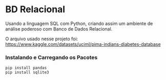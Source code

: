 # BD Relacional
 Usando a linguagem SQL com Python, criando assim um ambiente de análise poderoso com Banco de Dados Relacional.

O arquivo usado nesse projeto foi: https://www.kaggle.com/datasets/uciml/pima-indians-diabetes-database

### Instalando e Carregando os Pacotes
```
pip install pandas
pip install sqlite3
```
